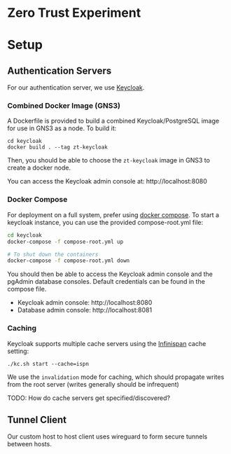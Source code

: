 # Zero Trust Experiment

# Setup

## Authentication Servers
For our authentication server, we use [Keycloak](https://keycloak.org). 

### Combined Docker Image (GNS3)
A Dockerfile is provided to build a combined Keycloak/PostgreSQL image for use 
in GNS3 as a node. To build it:

```
cd keycloak
docker build . --tag zt-keycloak
```

Then, you should be able to choose the `zt-keycloak` image in GNS3 to create a 
docker node.

You can access the Keycloak admin console at: http://localhost:8080

### Docker Compose
For deployment on a full system, prefer using [docker compose](https://docs.docker.com/compose/install/).
To start a keycloak instance, you can use the provided compose-root.yml
file:

```bash
cd keycloak
docker-compose -f compose-root.yml up 

# To shut down the containers
docker-compose -f compose-root.yml down
```

You should then be able to access the Keycloak admin console and the
pgAdmin database consoles. Default credentials can be found in the compose file.

- Keycloak admin console: http://localhost:8080
- Database admin console: http://localhost:8081

### Caching

Keycloak supports multiple cache servers using the [Infinispan](https://infinispan.org/docs/stable/titles/configuring/configuring.html) 
cache setting:

```
./kc.sh start --cache=ispn
```

We use the `invalidation` mode for caching, which should propagate writes from
the root server (writes generally should be infrequent)

TODO: How do cache servers get specified/discovered?

## Tunnel Client
Our custom host to host client uses wireguard to form secure tunnels between hosts.

